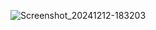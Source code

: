 ![Screenshot_20241212-183203](https://github.com/user-attachments/assets/38f05fda-33e7-44fc-bffa-bbae4be463f4)
